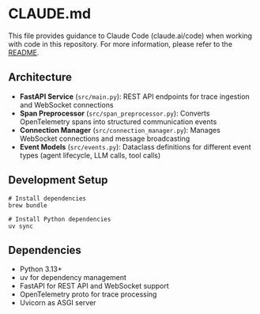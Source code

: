 # CLAUDE.md

This file provides guidance to Claude Code (claude.ai/code) when working with code in this repository.
For more information, please refer to the [README](README.md).

## Architecture

- **FastAPI Service** (`src/main.py`): REST API endpoints for trace ingestion and WebSocket connections
- **Span Preprocessor** (`src/span_preprocessor.py`): Converts OpenTelemetry spans into structured communication events
- **Connection Manager** (`src/connection_manager.py`): Manages WebSocket connections and message broadcasting
- **Event Models** (`src/events.py`): Dataclass definitions for different event types (agent lifecycle, LLM calls, tool calls)

## Development Setup

```shell
# Install dependencies
brew bundle

# Install Python dependencies
uv sync
```

## Dependencies

- Python 3.13+
- uv for dependency management
- FastAPI for REST API and WebSocket support
- OpenTelemetry proto for trace processing
- Uvicorn as ASGI server

